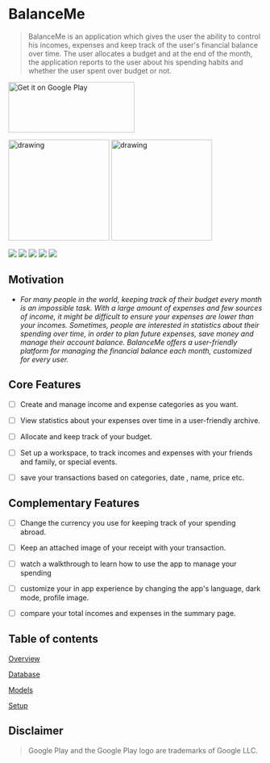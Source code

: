 
# BalanceMe


> BalanceMe is an application which gives the user the ability to control his incomes, expenses and keep track of
the user's financial balance over time. The user allocates a budget and at the end of the month, 
the application reports to the user about his spending habits and whether the user spent over budget or not.


<a href='https://play.google.com/store/apps/details?id=com.technion.balanceme.balance_me&pcampaignid=pcampaignidMKT-Other-global-all-co-prtnr-py-PartBadge-Mar2515-1'><img alt='Get it on Google Play' src='https://play.google.com/intl/en_us/badges/static/images/badges/en_badge_web_generic.png' width="250" height="100"/></a>

<img src="/assets/images/walkthrough/en/Welcome.png" alt="drawing" width="200"/> <img src="/assets/images/walkthrough/en/Balance.png" alt="drawing" width="200"/>


![](/assets/images/walkthrough/en/Welcome.png) ![](/assets/images/walkthrough/en/Balance.png) ![](/assets/images/walkthrough/en/Summary.png) ![](/assets/images/walkthrough/en/Workspaces.png) ![](/assets/images/walkthrough/en/Archive.png)


## Motivation


* *For many people in the world, keeping track of their budget every month is an impossible task. 
With a large amount of expenses and few sources of income, it might be difficult to ensure your expenses are lower than your incomes.
Sometimes, people are interested in statistics about their spending over time, in order 
to plan future expenses, save money and manage their account balance. 
BalanceMe offers a user-friendly platform for managing the financial balance each month,
customized for every user.*


## Core Features


* [ ] Create and manage income and expense categories as you want.
* [ ] View statistics about your expenses over time in a user-friendly archive.
* [ ] Allocate and keep track of your budget.
* [ ] Set up a workspace, to track incomes and expenses with your friends and family, or special events.
* [ ] save your transactions based on categories, date , name, price etc.


## Complementary Features


* [ ] Change the currency you use for keeping track of your spending abroad.
* [ ] Keep an attached image of your receipt with your transaction.
* [ ] watch a walkthrough to learn how to use the app to manage your spending
* [ ] customize your in app experience by changing the app's language, dark mode, profile image.
* [ ] compare your total incomes and expenses in the summary page.


## Table of contents


[Overview](/docs/overview.md)


[Database](/docs/database.md)


[Models](/docs/models.md)


[Setup](/docs/setup.md)


## Disclaimer


>Google Play and the Google Play logo are trademarks of Google LLC.